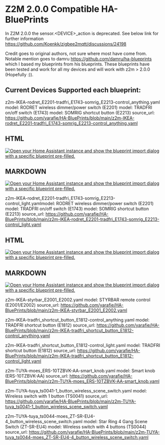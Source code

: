 # Z2M 2.0.0 Compatible HA-BluePrints
In Z2M 2.0.0 the sensor.\<DEVICE\>_action is deprecated.
See below link for further information
https://github.com/Koenkk/zigbee2mqtt/discussions/24198

Credit goes to original authors, not sure where most have come from.
Notable mention goes to damru https://github.com/damru/ha-blueprints
which I based my blueprints from his blueprints.
These blueprints have been tested and work for all my devices and will work with z2m > 2.0.0 (Hopefully :)).

Current Devices Supported each blueprint:
----------------------------------------
z2m-IKEA-rodret_E2201-tradfri_E1743-somrig_E2213-control_anything.yaml
model: RODRET wireless dimmer/power switch (E2201)
model: TRADFRI on/off switch (E1743)
model: SOMRIG shortcut button (E2213)
source_url: https://github.com/yarafie/HA-BluePrints/blob/main/z2m-IKEA-rodret_E2201-tradfri_E1743-somrig_E2213-control_anything.yaml

HTML
----
<a href="https://my.home-assistant.io/redirect/blueprint_import/?blueprint_url=https%3A%2F%2Fgithub.com%2Fyarafie%2FHA-BluePrints%2Fblob%2Fmain%2Fz2m-+IKEA-rodret_E2201-tradfri_E1743-somrig_E2213-control_anything.yaml" target="_blank" rel="noreferrer noopener"><img src="https://my.home-assistant.io/badges/blueprint_import.svg" alt="Open your Home Assistant instance and show the blueprint import dialog with a specific blueprint pre-filled." /></a>

MARKDOWN
--------
[![Open your Home Assistant instance and show the blueprint import dialog with a specific blueprint pre-filled.](https://my.home-assistant.io/badges/blueprint_import.svg)](https://my.home-assistant.io/redirect/blueprint_import/?blueprint_url=https%3A%2F%2Fgithub.com%2Fyarafie%2FHA-BluePrints%2Fblob%2Fmain%2Fz2m-+IKEA-rodret_E2201-tradfri_E1743-somrig_E2213-control_anything.yaml)

z2m-IKEA-rodret_E2201-tradfri_E1743-somrig_E2213-control_light.yamlmodel: RODRET wireless dimmer/power switch (E2201)
model: TRADFRI on/off switch (E1743)
model: SOMRIG shortcut button (E2213)
source_url: https://github.com/yarafie/HA-BluePrints/blob/main/z2m-IKEA-rodret_E2201-tradfri_E1743-somrig_E2213-control_light.yaml

HTML
----
<a href="https://my.home-assistant.io/redirect/blueprint_import/?blueprint_url=https%3A%2F%2Fgithub.com%2Fyarafie%2FHA-BluePrints%2Fblob%2Fmain%2Fz2m-+IKEA-rodret_E2201-tradfri_E1743-somrig_E2213-control_light.yaml" target="_blank" rel="noreferrer noopener"><img src="https://my.home-assistant.io/badges/blueprint_import.svg" alt="Open your Home Assistant instance and show the blueprint import dialog with a specific blueprint pre-filled." /></a>

MARKDOWN
--------
[![Open your Home Assistant instance and show the blueprint import dialog with a specific blueprint pre-filled.](https://my.home-assistant.io/badges/blueprint_import.svg)](https://my.home-assistant.io/redirect/blueprint_import/?blueprint_url=https%3A%2F%2Fgithub.com%2Fyarafie%2FHA-BluePrints%2Fblob%2Fmain%2Fz2m-+IKEA-rodret_E2201-tradfri_E1743-somrig_E2213-control_light.yaml)


z2m-IKEA-styrbar_E2001_E2002.yaml
model: STYRBAR remote control (E2001/E2002)
source_url: https://github.com/yarafie/HA-BluePrints/blob/main/z2m-IKEA-styrbar_E2001_E2002.yaml

z2m-IKEA-tradfri_shortcut_button_E1812-control_anything.yaml
model: TRADFRI shortcut button (E1812)
source_url: https://github.com/yarafie/HA-BluePrints/blob/main/z2m-IKEA-tradfri_shortcut_button_E1812-control_anything.yaml

z2m-IKEA-tradfri_shortcut_button_E1812-control_light.yaml
model: TRADFRI shortcut button (E1812)
source_url: https://github.com/yarafie/HA-BluePrints/blob/main/z2m-IKEA-tradfri_shortcut_button_E1812-control_light.yaml

z2m-TUYA-moes_ERS-10TZBVK-AA-smart_knob.yaml
model: Smart knob (ERS-10TZBVK-AA)
source_url: https://github.com/yarafie/HA-BluePrints/blob/main/z2m-TUYA-moes_ERS-10TZBVK-AA-smart_knob.yaml

z2m-TUYA-tuya_ts0041-1_button_wireless_scene_switch.yaml
model: Wireless switch with 1 button (TS0041)
source_url: https://github.com/yarafie/HA-BluePrints/blob/main/z2m-TUYA-tuya_ts0041-1_button_wireless_scene_switch.yaml

z2m-TUYA-tuya_ts0044-moes_ZT-SR-EU4-4_button_wireless_scene_switch.yaml
model: Star Ring 4 Gang Scene Switch (ZT-SR-EU4)
model: Wireless switch with 4 buttons (TS0044)
source_url: https://github.com/yarafie/HA-BluePrints/blob/main/z2m-TUYA-tuya_ts0044-moes_ZT-SR-EU4-4_button_wireless_scene_switch.yaml

